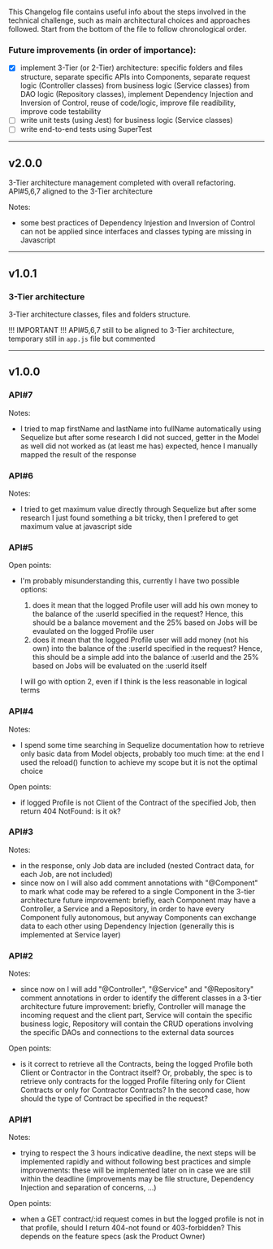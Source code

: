 This Changelog file contains useful info about the steps involved in the technical challenge, such as main architectural choices and approaches followed.
Start from the bottom of the file to follow chronological order.

### Future improvements (in order of importance):
- [x] implement 3-Tier (or 2-Tier) architecture: specific folders and files structure, separate specific APIs into Components, separate request logic (Controller classes) from business logic (Service classes) from DAO logic (Repository classes), implement Dependency Injection and Inversion of Control, reuse of code/logic, improve file readibility, improve code testability
- [ ] write unit tests (using Jest) for business logic (Service classes)
- [ ] write end-to-end tests using SuperTest

---

## v2.0.0
3-Tier architecture management completed with overall refactoring.
API#5,6,7 aligned to the 3-Tier architecture

Notes:
- some best practices of Dependency Injestion and Inversion of Control can not be applied since interfaces and classes typing are missing in Javascript

---

## v1.0.1

### 3-Tier architecture
3-Tier architecture classes, files and folders structure.

!!! IMPORTANT !!! API#5,6,7 still to be aligned to 3-Tier architecture, temporary still in `app.js` file but commented

---

## v1.0.0

### API#7
Notes:
- I tried to map firstName and lastName into fullName automatically using Sequelize but after some research I did not succed, getter in the Model as well did not worked as (at least me has) expected, hence I manually mapped the result of the response

### API#6
Notes:
- I tried to get maximum value directly through Sequelize but after some research I just found something a bit tricky, then I prefered to get maximum value at javascript side

### API#5
Open points:
- I'm probably misunderstanding this, currently I have two possible options:
    1. does it mean that the logged Profile user will add his own money to the balance of the :userId specified in the request? Hence, this should be a balance movement and the 25% based on Jobs will be evaulated on the logged Profile user
    2. does it mean that the logged Profile user will add money (not his own) into the balance of the :userId specified in the request? Hence, this should be a simple add into the balance of :userId and the 25% based on Jobs will be evaluated on the :userId itself

    I will go with option 2, even if I think is the less reasonable in logical terms

### API#4
Notes:
- I spend some time searching in Sequelize documentation how to retrieve only basic data from Model objects, probably too much time: at the end I used the reload() function to achieve my scope but it is not the optimal choice

Open points:
- if logged Profile is not Client of the Contract of the specified Job, then return 404 NotFound: is it ok?

### API#3
Notes:
- in the response, only Job data are included (nested Contract data, for each Job, are not included)
- since now on I will also add comment annotations with "@Component" to mark what code may be refered to a single Component in the 3-tier architecture future improvement: briefly, each Component may have a Controller, a Service and a Repository, in order to have every Component fully autonomous, but anyway Components can exchange data to each other using Dependency Injection (generally this is implemented at Service layer)

### API#2
Notes:
- since now on I will add "@Controller", "@Service" and "@Repository" comment annotations in order to identify the different classes in a 3-tier architecture future improvement: briefly, Controller will manage the incoming request and the client part, Service will contain the specific business logic, Repository will contain the CRUD operations involving the specific DAOs and connections to the external data sources

Open points:
- is it correct to retrieve all the Contracts, being the logged Profile both Client or Contractor in the Contract itself? Or, probably, the spec is to retrieve only contracts for the logged Profile filtering only for Client Contracts or only for Contractor Contracts? In the second case, how should the type of Contract be specified in the request?

### API#1
Notes:
- trying to respect the 3 hours indicative deadline, the next steps will be implemented rapidly and without following best practices and simple improvements: these will be implemented later on in case we are still within the deadline (improvements may be file structure, Dependency Injection and separation of concerns, ...)

Open points:
- when a GET contract/:id request comes in but the logged profile is not in that profile, should I return 404-not found or 403-forbidden? This depends on the feature specs (ask the Product Owner)

